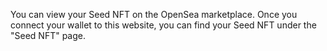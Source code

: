 You can view your Seed NFT on the OpenSea marketplace. Once you connect your wallet to this website, you can find your Seed NFT under the "Seed NFT" page.
